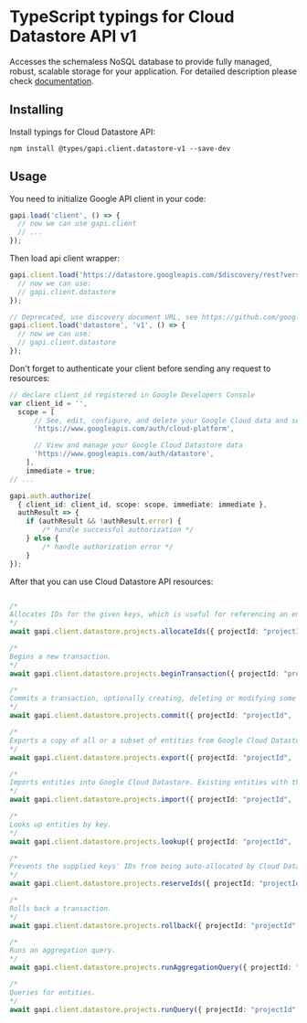 # TypeScript typings for Cloud Datastore API v1

Accesses the schemaless NoSQL database to provide fully managed, robust, scalable storage for your application. 
For detailed description please check [documentation](https://cloud.google.com/datastore/).

## Installing

Install typings for Cloud Datastore API:

```
npm install @types/gapi.client.datastore-v1 --save-dev
```

## Usage

You need to initialize Google API client in your code:

```typescript
gapi.load('client', () => {
  // now we can use gapi.client
  // ...
});
```

Then load api client wrapper:

```typescript
gapi.client.load('https://datastore.googleapis.com/$discovery/rest?version=v1', () => {
  // now we can use:
  // gapi.client.datastore
});
```

```typescript
// Deprecated, use discovery document URL, see https://github.com/google/google-api-javascript-client/blob/master/docs/reference.md#----gapiclientloadname----version----callback--
gapi.client.load('datastore', 'v1', () => {
  // now we can use:
  // gapi.client.datastore
});
```

Don't forget to authenticate your client before sending any request to resources:

```typescript
// declare client_id registered in Google Developers Console
var client_id = '',
  scope = [
      // See, edit, configure, and delete your Google Cloud data and see the email address for your Google Account.
      'https://www.googleapis.com/auth/cloud-platform',

      // View and manage your Google Cloud Datastore data
      'https://www.googleapis.com/auth/datastore',
    ],
    immediate = true;
// ...

gapi.auth.authorize(
  { client_id: client_id, scope: scope, immediate: immediate },
  authResult => {
    if (authResult && !authResult.error) {
        /* handle successful authorization */
    } else {
        /* handle authorization error */
    }
});
```

After that you can use Cloud Datastore API resources: <!-- TODO: make this work for multiple namespaces -->

```typescript

/*
Allocates IDs for the given keys, which is useful for referencing an entity before it is inserted.
*/
await gapi.client.datastore.projects.allocateIds({ projectId: "projectId",  });

/*
Begins a new transaction.
*/
await gapi.client.datastore.projects.beginTransaction({ projectId: "projectId",  });

/*
Commits a transaction, optionally creating, deleting or modifying some entities.
*/
await gapi.client.datastore.projects.commit({ projectId: "projectId",  });

/*
Exports a copy of all or a subset of entities from Google Cloud Datastore to another storage system, such as Google Cloud Storage. Recent updates to entities may not be reflected in the export. The export occurs in the background and its progress can be monitored and managed via the Operation resource that is created. The output of an export may only be used once the associated operation is done. If an export operation is cancelled before completion it may leave partial data behind in Google Cloud Storage.
*/
await gapi.client.datastore.projects.export({ projectId: "projectId",  });

/*
Imports entities into Google Cloud Datastore. Existing entities with the same key are overwritten. The import occurs in the background and its progress can be monitored and managed via the Operation resource that is created. If an ImportEntities operation is cancelled, it is possible that a subset of the data has already been imported to Cloud Datastore.
*/
await gapi.client.datastore.projects.import({ projectId: "projectId",  });

/*
Looks up entities by key.
*/
await gapi.client.datastore.projects.lookup({ projectId: "projectId",  });

/*
Prevents the supplied keys' IDs from being auto-allocated by Cloud Datastore.
*/
await gapi.client.datastore.projects.reserveIds({ projectId: "projectId",  });

/*
Rolls back a transaction.
*/
await gapi.client.datastore.projects.rollback({ projectId: "projectId",  });

/*
Runs an aggregation query.
*/
await gapi.client.datastore.projects.runAggregationQuery({ projectId: "projectId",  });

/*
Queries for entities.
*/
await gapi.client.datastore.projects.runQuery({ projectId: "projectId",  });
```
